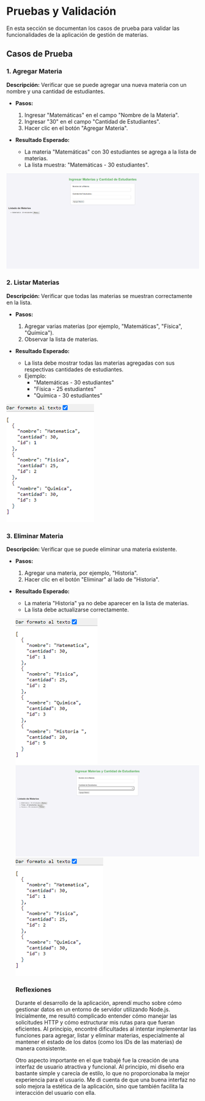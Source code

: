 # Pruebas y Validación

En esta sección se documentan los casos de prueba para validar las funcionalidades de la aplicación de gestión de materias.

## Casos de Prueba

### 1. Agregar Materia

**Descripción:** Verificar que se puede agregar una nueva materia con un nombre y una cantidad de estudiantes.

- **Pasos:**
  1. Ingresar "Matemáticas" en el campo "Nombre de la Materia".
  2. Ingresar "30" en el campo "Cantidad de Estudiantes".
  3. Hacer clic en el botón "Agregar Materia".

- **Resultado Esperado:**
  - La materia "Matemáticas" con 30 estudiantes se agrega a la lista de materias.
  - La lista muestra: "Matemáticas - 30 estudiantes".

![Captura de pantalla del agregar materia](images/captura1.png) 


### 2. Listar Materias

**Descripción:** Verificar que todas las materias se muestran correctamente en la lista.

- **Pasos:**
  1. Agregar varias materias (por ejemplo, "Matemáticas", "Física", "Química").
  2. Observar la lista de materias.

- **Resultado Esperado:**
  - La lista debe mostrar todas las materias agregadas con sus respectivas cantidades de estudiantes.
  - Ejemplo: 
    - "Matemáticas - 30 estudiantes"
    - "Física - 25 estudiantes"
    - "Química - 30 estudiantes"

![Captura de pantalla del listado de materias](images/captura4.png)

### 3. Eliminar Materia

**Descripción:** Verificar que se puede eliminar una materia existente.

- **Pasos:**
  1. Agregar una materia, por ejemplo, "Historia".
  2. Hacer clic en el botón "Eliminar" al lado de "Historia".

- **Resultado Esperado:**
  - La materia "Historia" ya no debe aparecer en la lista de materias.
  - La lista debe actualizarse correctamente.

  ![Captura de pantalla de la eliminación de materia](images/captura5.png) ![Captura de pantalla del agregar materia](images/captura3.png) ![Captura de pantalla del agregar materia](images/captura4.png)

  ### Reflexiones
  
  Durante el desarrollo de la aplicación, aprendí mucho sobre cómo gestionar datos en un entorno de servidor utilizando Node.js. Inicialmente, me resultó complicado entender cómo manejar las solicitudes HTTP y cómo estructurar mis rutas para que fueran eficientes. Al principio, encontré dificultades al intentar implementar las funciones para agregar, listar y eliminar materias, especialmente al mantener el estado de los datos (como los IDs de las materias) de manera consistente.

  Otro aspecto importante en el que trabajé fue la creación de una interfaz de usuario atractiva y funcional. Al principio, mi diseño era bastante simple y carecía de estilo, lo que no proporcionaba la mejor experiencia para el usuario. Me di cuenta de que una buena interfaz no solo mejora la estética de la aplicación, sino que también facilita la interacción del usuario con ella.
